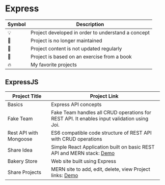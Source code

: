 # Express

| Symbol | Description                                        |
| ------ | -------------------------------------------------- |
| 💡      | Project developed in order to understand a concept |
| 📕      | Project is no longer maintained                    |
| 👶      | Project content is not updated regularly           |
| 📝      | Project is based on an exercise from a book        |
| 🔥      | My favorite projects                               |

## ExpressJS

| Project Title          | Project Link                                                                                            |
| ---------------------- | ------------------------------------------------------------------------------------------------------- |
| Basics                 | Express API concepts                                                                                    |
| Fake Team              | Fake Team handles all CRUD operations for REST API. It enables input validation using Joi.              |
| Rest API with Mongoose | ES6 compatible code structure of REST API with CRUD operations                                          |
| Share Idea             | Simple React Application built on basic REST API and MERN stack: [Demo](https://go.aws/34QbTQl)         |
| Bakery Store           | Web site built using Express                                                                            |
| Share Projects         | MERN site to add, edit, delete, view Project links: [Demo](https://tranquil-earth-44507.herokuapp.com/) |

